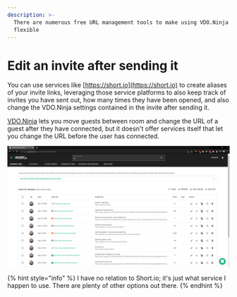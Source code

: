 ```yaml
---
description: >-
  There are numerous free URL management tools to make using VDO.Ninja even more
  flexible
---
```


# Edit an invite after sending it

You can use services like [https://short.io](https://short.io) to create aliases of your invite links, leveraging those service platforms to also keep track of invites you have sent out, how many times they have been opened, and also change the VDO.Ninja settings contained in the invite after sending it.

[VDO.Ninja](https://vdo.ninja) lets you move guests between room and change the URL of a guest after they have connected, but it doesn't offer services itself that let you change the URL before the user has connected.

![An example of the short.io link-management dashboard](<../.gitbook/assets/image (94) (1) (1) (1).png>)

{% hint style="info" %}
I have no relation to Short.io; it's just what service I happen to use. There are plenty of other options out there.
{% endhint %}
